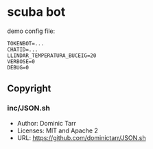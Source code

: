 # scuba bot

demo config file:

```
TOKENBOT=...
CHATID=...
LLINDAR_TEMPERATURA_BUCEIG=20
VERBOSE=0
DEBUG=0
```

## Copyright

### inc/JSON.sh

* Author: Dominic Tarr
* Licenses: MIT and Apache 2 
* URL: https://github.com/dominictarr/JSON.sh
